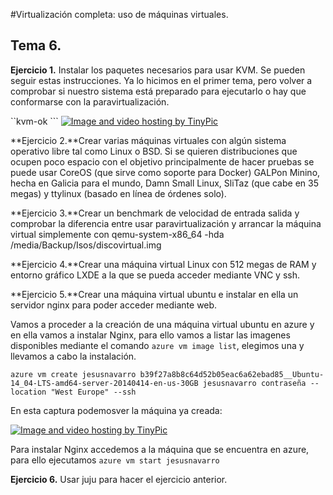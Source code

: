 #Virtualización completa: uso de máquinas virtuales. 

## Tema 6.

**Ejercicio 1.** Instalar los paquetes necesarios para usar KVM. Se pueden seguir estas instrucciones. Ya lo hicimos en el primer tema, pero volver a comprobar si nuestro sistema está preparado para ejecutarlo o hay que conformarse con la paravirtualización.

``kvm-ok ```
<a href="http://es.tinypic.com?ref=i44sr6" target="_blank"><img src="http://i57.tinypic.com/i44sr6.png" border="0" alt="Image and video hosting by TinyPic"></a>

**Ejercicio 2.**Crear varias máquinas virtuales con algún sistema operativo libre tal como Linux o BSD. Si se quieren distribuciones que ocupen poco espacio con el objetivo principalmente de hacer pruebas se puede usar CoreOS (que sirve como soporte para Docker) GALPon Minino, hecha en Galicia para el mundo, Damn Small Linux, SliTaz (que cabe en 35 megas) y ttylinux (basado en línea de órdenes solo).

**Ejercicio 3.**Crear un benchmark de velocidad de entrada salida y comprobar la diferencia entre usar paravirtualización y arrancar la máquina virtual simplemente con qemu-system-x86_64 -hda /media/Backup/Isos/discovirtual.img

**Ejercicio 4.**Crear una máquina virtual Linux con 512 megas de RAM y entorno gráfico LXDE a la que se pueda acceder mediante VNC y ssh.

**Ejercicio 5.**Crear una máquina virtual ubuntu e instalar en ella un servidor nginx para poder acceder mediante web.

Vamos a proceder a la creación de una máquina virtual ubuntu en azure y en ella vamos a instalar Nginx, para ello vamos a listar las imagenes disponibles mediante el comando ``azure vm image list``, elegimos una y llevamos a cabo la instalación.

``azure vm create jesusnavarro b39f27a8b8c64d52b05eac6a62ebad85__Ubuntu-14_04-LTS-amd64-server-20140414-en-us-30GB jesusnavarro contraseña --location "West Europe" --ssh``

En esta captura podemosver la máquina ya creada: 

<a href="http://es.tinypic.com?ref=nc12s" target="_blank"><img src="http://i60.tinypic.com/nc12s.png" border="0" alt="Image and video hosting by TinyPic"></a>

Para instalar Nginx accedemos a la máquina que se encuentra en azure, para ello ejecutamos ``azure vm start jesusnavarro`` 


**Ejercicio 6.** Usar juju para hacer el ejercicio anterior.



